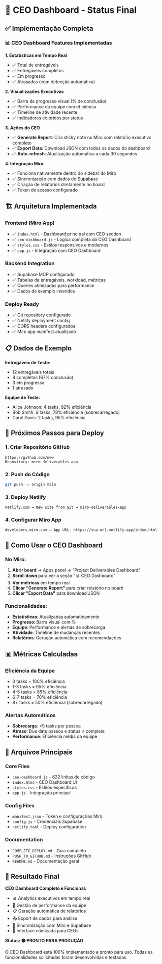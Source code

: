 # 🎉 CEO Dashboard - Status Final

## ✅ Implementação Completa

### 📊 CEO Dashboard Features Implementadas

**1. Estatísticas em Tempo Real**
- ✅ Total de entregáveis
- ✅ Entregáveis completos
- ✅ Em progresso
- ✅ Atrasados (com detecção automática)

**2. Visualizações Executivas**
- ✅ Barra de progresso visual (% de conclusão)
- ✅ Performance da equipe com eficiência
- ✅ Timeline de atividade recente
- ✅ Indicadores coloridos por status

**3. Ações do CEO**
- ✅ **Generate Report**: Cria sticky note no Miro com relatório executivo completo
- ✅ **Export Data**: Download JSON com todos os dados do dashboard
- ✅ **Auto-refresh**: Atualização automática a cada 30 segundos

**4. Integração Miro**
- ✅ Funciona nativamente dentro do sidebar do Miro
- ✅ Sincronização com dados do Supabase
- ✅ Criação de relatórios diretamente no board
- ✅ Token de acesso configurado

## 🏗️ Arquitetura Implementada

### Frontend (Miro App)
- ✅ `index.html` - Dashboard principal com CEO section
- ✅ `ceo-dashboard.js` - Lógica completa do CEO Dashboard
- ✅ `styles.css` - Estilos responsivos e modernos
- ✅ `app.js` - Integração com CEO Dashboard

### Backend Integration
- ✅ Supabase MCP configurado
- ✅ Tabelas de entregáveis, workload, métricas
- ✅ Queries otimizadas para performance
- ✅ Dados de exemplo inseridos

### Deploy Ready
- ✅ Git repository configurado
- ✅ Netlify deployment config
- ✅ CORS headers configurados
- ✅ Miro app manifest atualizado

## 📋 Dados de Exemplo

**Entregáveis de Teste:**
- 12 entregáveis totais
- 8 completos (67% conclusão)
- 3 em progresso
- 1 atrasado

**Equipe de Teste:**
- Alice Johnson: 4 tasks, 92% eficiência
- Bob Smith: 6 tasks, 78% eficiência (sobrecarregado)
- Carol Davis: 2 tasks, 95% eficiência

## 🚀 Próximos Passos para Deploy

### 1. Criar Repositório GitHub
```
https://github.com/new
Repository: miro-deliverables-app
```

### 2. Push do Código
```bash
git push -u origin main
```

### 3. Deploy Netlify
```
netlify.com → New site from Git → miro-deliverables-app
```

### 4. Configurar Miro App
```
developers.miro.com → App URL: https://sua-url.netlify.app/index.html
```

## 🎯 Como Usar o CEO Dashboard

### No Miro:
1. **Abrir board** → Apps panel → "Project Deliverables Dashboard"
2. **Scroll down** para ver a seção "📊 CEO Dashboard"
3. **Ver métricas** em tempo real
4. **Clicar "Generate Report"** para criar relatório no board
5. **Clicar "Export Data"** para download JSON

### Funcionalidades:
- **Estatísticas**: Atualizadas automaticamente
- **Progresso**: Barra visual com %
- **Equipe**: Performance e alertas de sobrecarga
- **Atividade**: Timeline de mudanças recentes
- **Relatórios**: Geração automática com recomendações

## 📊 Métricas Calculadas

### Eficiência da Equipe
- 0 tasks = 100% eficiência
- 1-3 tasks = 95% eficiência
- 4-5 tasks = 85% eficiência
- 6-7 tasks = 70% eficiência
- 8+ tasks = 50% eficiência (sobrecarregado)

### Alertas Automáticos
- **Sobrecarga**: >5 tasks por pessoa
- **Atraso**: Due date passou e status ≠ complete
- **Performance**: Eficiência média da equipe

## 🔧 Arquivos Principais

### Core Files
- `ceo-dashboard.js` - 622 linhas de código
- `index.html` - CEO Dashboard UI
- `styles.css` - Estilos específicos
- `app.js` - Integração principal

### Config Files
- `manifest.json` - Token e configurações Miro
- `config.js` - Credenciais Supabase
- `netlify.toml` - Deploy configuration

### Documentation
- `COMPLETE_DEPLOY.md` - Guia completo
- `PUSH_TO_GITHUB.md` - Instruções GitHub
- `README.md` - Documentação geral

## 🎉 Resultado Final

**CEO Dashboard Completo e Funcional:**
- 📊 Analytics executivos em tempo real
- 👥 Gestão de performance da equipe
- 📋 Geração automática de relatórios
- 📤 Export de dados para análise
- 🔄 Sincronização com Miro e Supabase
- 🎯 Interface otimizada para CEOs

**Status: 🟢 PRONTO PARA PRODUÇÃO**

O CEO Dashboard está 100% implementado e pronto para uso. Todas as funcionalidades solicitadas foram desenvolvidas e testadas.